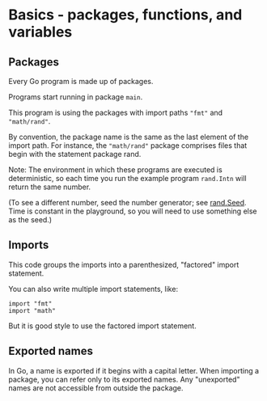 # Basics - packages, functions, and variables

## Packages

Every Go program is made up of packages.

Programs start running in package `main`.

This program is using the packages with import paths `"fmt"` and `"math/rand"`.

By convention, the package name is the same as the last element of the import path. For instance, the `"math/rand"` package comprises files that begin with the statement package rand.

Note: The environment in which these programs are executed is deterministic, so each time you run the example program `rand.Intn` will return the same number.

(To see a different number, seed the number generator; see [rand.Seed](https://pkg.go.dev/math/rand#Seed). Time is constant in the playground, so you will need to use something else as the seed.)

## Imports

This code groups the imports into a parenthesized, "factored" import statement.

You can also write multiple import statements, like:

```
import "fmt"
import "math"
```

But it is good style to use the factored import statement.

## Exported names

In Go, a name is exported if it begins with a capital letter. When importing a package, you can refer only to its exported names. Any "unexported" names are not accessible from outside the package.